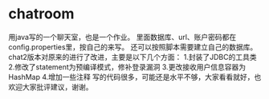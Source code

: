 # chatroom
用java写的一个聊天室，也是一个作业。
里面数据库、url、账户密码都在config.properties里，按自己的来写。
还可以按照脚本需要建立自己的数据库。
chat2版本对原来的进行了改进，主要是以下几个方面：
  1.封装了JDBC的工具类
  2.修改了statement为预编译模式，修补登录漏洞
  3.更改接收用户信息容器为HashMap
  4.增加一些注释
写的代码很多，可能还是水平不够，大家看看就好，也欢迎大家批评建议，谢谢。
